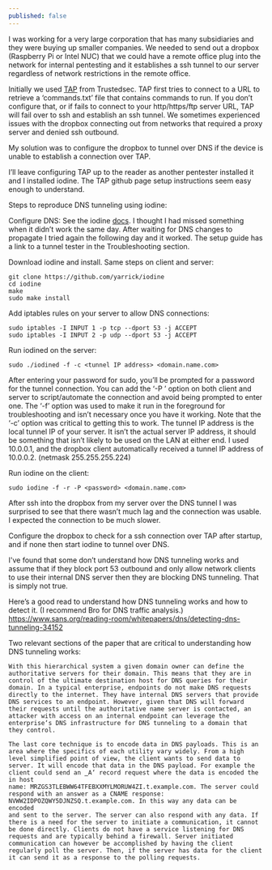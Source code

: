 ```yaml
---
published: false
---
```

I was working for a very large corporation that has many subsidiaries and they were buying up smaller companies. We needed to send out a dropbox (Raspberry Pi or Intel NUC) that we could have a remote office plug into the network for internal pentesting and it establishes a ssh tunnel to our server regardless of network restrictions in the remote office.

Initially we used [TAP](https://github.com/trustedsec/tap) from Trustedsec. TAP first tries to connect to a URL to retrieve a ‘commands.txt’ file that contains commands to run. If you don’t configure that, or if fails to connect to your http/https/ftp server URL, TAP will fail over to ssh and establish an ssh tunnel. We sometimes experienced issues with the dropbox connecting out from networks that required a proxy server and denied ssh outbound.

My solution was to configure the dropbox to tunnel over DNS if the device is unable to establish a connection over TAP.

I’ll leave configuring TAP up to the reader as another pentester installed it and I installed iodine. The TAP github page setup instructions seem easy enough to understand.

Steps to reproduce DNS tunneling using iodine:

Configure DNS:
See the iodine [docs](https://code.kryo.se/iodine/).
I thought I had missed something when it didn’t work the same day. After waiting for DNS changes to propagate I tried again the following day and it worked. The setup guide has a link to a tunnel tester in the Troubleshooting section.

Download iodine and install. Same steps on client and server:

```
git clone https://github.com/yarrick/iodine
cd iodine
make
sudo make install
```

Add iptables rules on your server to allow DNS connections:

```
sudo iptables -I INPUT 1 -p tcp --dport 53 -j ACCEPT
sudo iptables -I INPUT 2 -p udp --dport 53 -j ACCEPT
```

Run iodined on the server:

```
sudo ./iodined -f -c <tunnel IP address> <domain.name.com>
```

After entering your password for sudo, you’ll be prompted for a password for the tunnel connection. You can add the ‘-P <password>’ option on both client and server to script/automate the connection and avoid being prompted to enter one.
The ‘-f’ option was used to make it run in the foreground for troubleshooting and isn’t necessary once you have it working.
Note that the ‘-c’ option was critical to getting this to work.
The tunnel IP address is the local tunnel IP of your server. It isn’t the actual server IP address, it should be something that isn’t likely to be used on the LAN at either end. I used 10.0.0.1, and the dropbox client automatically received a tunnel IP address of 10.0.0.2. (netmask 255.255.255.224)

Run iodine on the client:
  
```
sudo iodine -f -r -P <password> <domain.name.com>
```
  
After ssh into the dropbox from my server over the DNS tunnel I was surprised to see that there wasn’t much lag and the connection was usable. I expected the connection to be much slower.

Configure the dropbox to check for a ssh connection over TAP after startup, and if none then start iodine to tunnel over DNS.

I've found that some don’t understand how DNS tunneling works and assume that if they block port 53 outbound and only allow network clients to use their internal DNS server then they are blocking DNS tunneling. That is simply not true.

Here’s a good read to understand how DNS tunneling works and how to detect it. (I recommend Bro for DNS traffic analysis.) https://www.sans.org/reading-room/whitepapers/dns/detecting-dns-tunneling-34152

Two relevant sections of the paper that are critical to understanding how DNS tunneling works:
  
```
With this hierarchical system a given domain owner can define the authoritative servers for their domain. This means that they are in control of the ultimate destination host for DNS queries for their domain. In a typical enterprise, endpoints do not make DNS requests directly to the internet. They have internal DNS servers that provide DNS services to an endpoint. However, given that DNS will forward their requests until the authoritative name server is contacted, an attacker with access on an internal endpoint can leverage the enterprise‘s DNS infrastructure for DNS tunneling to a domain that they control.

The last core technique is to encode data in DNS payloads. This is an area where the specifics of each utility vary widely. From a high level simplified point of view, the client wants to send data to server. It will encode that data in the DNS payload. For example the client could send an ‗A‘ record request where the data is encoded the in host
name: MRZGS3TLEBWW64TFEBXXMYLMORUW4ZI.t.example.com. The server could respond with an answer as a CNAME response:
NVWW2IDPOZQWY5DJNZSQ.t.example.com. In this way any data can be encoded
and sent to the server. The server can also respond with any data. If there is a need for the server to initiate a communication, it cannot be done directly. Clients do not have a service listening for DNS requests and are typically behind a firewall. Server initiated
communication can however be accomplished by having the client regularly poll the server. Then, if the server has data for the client it can send it as a response to the polling requests.
```
